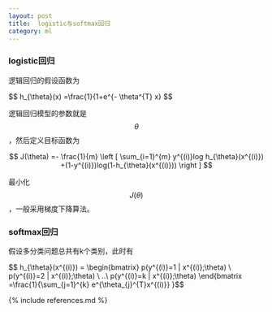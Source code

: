 ```yaml
---
layout: post
title:  logistic与softmax回归
category: ml
---
```


### logistic回归 ###

逻辑回归的假设函数为

$$ h_{\theta}(x) =\frac{1}{1+e^{- \theta^{T} x} $$

逻辑回归模型的参数就是$$ \theta $$，然后定义目标函数为

$$ J(\theta) =- \frac{1}{m} \left [  \sum_{i=1}^{m} y^{(i)}log h_{\theta}(x^{(i)}) +(1-y^{(i)})log(1-h_{\theta}(x^{(i)})) \right ] $$

最小化$$ J(\theta) $$ ，一般采用梯度下降算法。

### softmax回归 ###

假设多分类问题总共有k个类别，此时有

$$ h_{\theta}(x^{(i)}) =  \begin{bmatrix} p(y^{(i)}=1 \| x^{(i)};\theta) \ p(y^{(i)}=2 \| x^{(i)};\theta) \ ..\ p(y^{(i)}=k \| x^{(i)};\theta) \end{bmatrix =\frac{1}{\sum_{j=1}^{k} e^{\theta_{j}^{T}x^{(i)}}  }$$


{% include references.md %}
